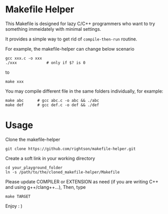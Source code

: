 # Makefile Helper
This Makefile is designed for lazy C/C++ programmers who want to try something immeidately with minimal settings.

It provides a simple way to get rid of `compile-then-run` routine.

For example, the makefile-helper can change below scenario

    gcc xxx.c -o xxx
    ./xxx             # only if $? is 0
  
to 

    make xxx

You may compile different file in the same folders individually, for example:

    make abc      # gcc abc.c -o abc && ./abc
    make def      # gcc def.c -o def && ./def


# Usage
Clone the makefile-helper

    git clone https://github.com/rightson/makefile-helper.git
    
Create a soft link in your working directory

    cd your_playground_folder
    ln -s /path/to/the/cloned_makefile-helper/Makefile
    
Please update COMPILER or EXTENSION as need (if you are writing C++ and using g++/clang++...),
Then, type

    make TARGET

Enjoy : )
